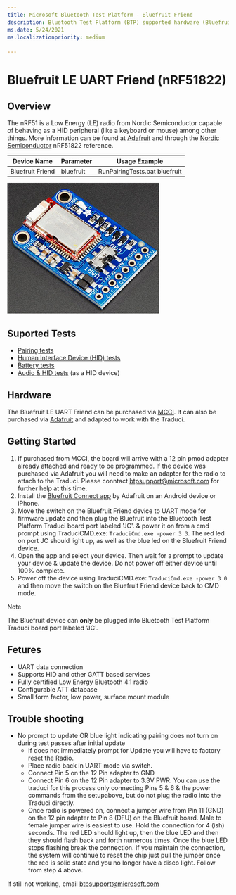 ```yaml
---
title: Microsoft Bluetooth Test Platform - Bluefruit Friend
description: Bluetooth Test Platform (BTP) supported hardware (Bluefruit Friend).
ms.date: 5/24/2021
ms.localizationpriority: medium

---
```


# Bluefruit LE UART Friend (nRF51822)

## Overview

The nRF51 is a Low Energy (LE) radio from Nordic Semiconductor capable of behaving as a HID peripheral (like a keyboard or mouse) among other things. More information can be found at [Adafruit](https://www.adafruit.com/product/2479) and through the [Nordic Semiconductor](https://www.nordicsemi.com/Products/Low-power-short-range-wireless/nRF51822) nRF51822 reference.

| Device Name | Parameter | Usage Example |
| --- | --- | --- |
| Bluefruit Friend | bluefruit | RunPairingTests.bat bluefruit |

![Photo of the Bluefruit Friend Device](images/Bluefruit.png)

## Suported Tests
- [Pairing tests](testing-BTP-tests-pairing.md)
- [Human Interface Device (HID) tests](testing-BTP-tests-hid.md) 
- [Battery tests](testing-BTP-tests-battery.md)
- [Audio & HID tests](testing-BTP-tests-audio-hid.md) (as a HID device)

## Hardware

The Bluefruit LE UART Friend can be purchased via [MCCI](https://store.mcci.com/products/bluefruit-radio-sled-for-btp). It can also be purchased via [Adafruit](https://www.adafruit.com/product/2479) and adapted to work with the Traduci.

## Getting Started

1. If purchased from MCCI, the board will arrive with a 12 pin pmod adapter already attached and ready to be programmed. If the device was purchased via Adafruit you will need to make an adapter for the radio to attach to the Traduci. Please conntact btpsupport@microsoft.com for further help at this time.
2. Install the [Bluefruit Connect app](https://learn.adafruit.com/bluefruit-le-connect) by Adafruit on an Android device or iPhone.
3. Move the switch on the Bluefruit Friend device to UART mode for firmware update and then plug the Bluefruit into the Bluetooth Test Platform Traduci board port labeled 'JC'. & power it on from a cmd prompt using TraduciCMD.exe: `TraduciCmd.exe -power 3 3`. The red led on port JC should light up, as well as the blue led on the Bluefruit Friend device.
4. Open the app and select your device. Then wait for a prompt to update your device & update the device. Do not power off either device until 100% complete. 
5. Power off the device using TraduciCMD.exe: `TraduciCmd.exe -power 3 0` and then move the switch on the Bluefruit Friend device back to CMD mode. 


> [!NOTE]
> The Bluefruit device can **only** be plugged into Bluetooth Test Platform Traduci board port labeled 'JC'.

## Fetures 
- UART data connection
- Supports HID and other GATT based services
- Fully certified Low Energy Bluetooth 4.1 radio
- Configurable ATT database
- Small form factor, low power, surface mount module

## Trouble shooting
- No prompt to update OR blue light indicating pairing does not turn on during test passes after initial update 
    - If does not immediately prompt for Update you will have to factory reset the Radio.  
    - Place radio back in UART mode via switch.  
    - Connect Pin 5 on the 12 Pin adapter to GND 
    - Connect Pin 6 on the 12 Pin adapter to 3.3V PWR. You can use the traduci for this process only connecting Pins 5 & 6 & the power commands from the setupabove, but do not plug the radio into the Traduci directly.
    - Once radio is powered on, connect a jumper wire from Pin 11 (GND) on the 12 pin adapter to Pin 8 (DFU) on the Bluefruit board. Male to female jumper wire is easiest to use. Hold the connection for 4 (ish) seconds. The red LED should light up, then the blue LED and then  they should flash back and forth numerous times.  Once the blue LED stops flashing  break the connection. If you maintain the connection, the system will continue to reset the chip just pull the jumper once the red is solid state and you no longer have a disco light. 
    Follow from step 4 above.  

If still not working, email btpsupport@microsoft.com 